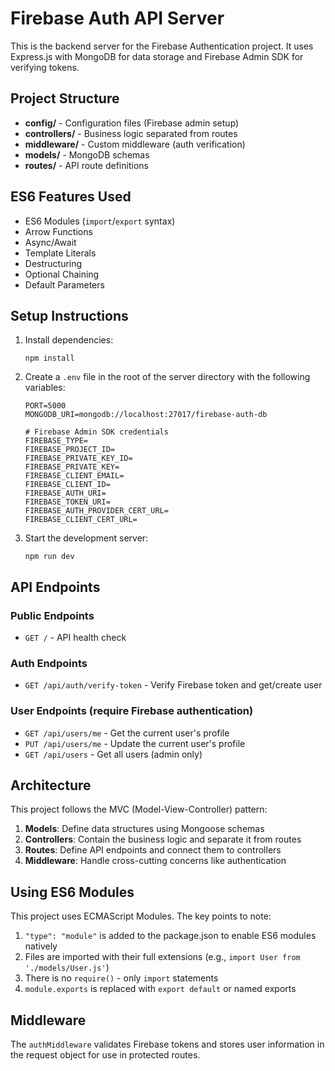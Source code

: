 # Firebase Auth API Server

This is the backend server for the Firebase Authentication project. It uses Express.js with MongoDB for data storage and Firebase Admin SDK for verifying tokens.

## Project Structure

- **config/** - Configuration files (Firebase admin setup)
- **controllers/** - Business logic separated from routes
- **middleware/** - Custom middleware (auth verification)
- **models/** - MongoDB schemas
- **routes/** - API route definitions

## ES6 Features Used

- ES6 Modules (`import`/`export` syntax)
- Arrow Functions
- Async/Await
- Template Literals
- Destructuring
- Optional Chaining
- Default Parameters

## Setup Instructions

1. Install dependencies:
   ```
   npm install
   ```

2. Create a `.env` file in the root of the server directory with the following variables:
   ```
   PORT=5000
   MONGODB_URI=mongodb://localhost:27017/firebase-auth-db
   
   # Firebase Admin SDK credentials
   FIREBASE_TYPE=
   FIREBASE_PROJECT_ID=
   FIREBASE_PRIVATE_KEY_ID=
   FIREBASE_PRIVATE_KEY=
   FIREBASE_CLIENT_EMAIL=
   FIREBASE_CLIENT_ID=
   FIREBASE_AUTH_URI=
   FIREBASE_TOKEN_URI=
   FIREBASE_AUTH_PROVIDER_CERT_URL=
   FIREBASE_CLIENT_CERT_URL=
   ```

3. Start the development server:
   ```
   npm run dev
   ```

## API Endpoints

### Public Endpoints

- `GET /` - API health check

### Auth Endpoints

- `GET /api/auth/verify-token` - Verify Firebase token and get/create user

### User Endpoints (require Firebase authentication)

- `GET /api/users/me` - Get the current user's profile
- `PUT /api/users/me` - Update the current user's profile
- `GET /api/users` - Get all users (admin only)

## Architecture

This project follows the MVC (Model-View-Controller) pattern:

1. **Models**: Define data structures using Mongoose schemas
2. **Controllers**: Contain the business logic and separate it from routes
3. **Routes**: Define API endpoints and connect them to controllers
4. **Middleware**: Handle cross-cutting concerns like authentication

## Using ES6 Modules

This project uses ECMAScript Modules. The key points to note:

1. `"type": "module"` is added to the package.json to enable ES6 modules natively
2. Files are imported with their full extensions (e.g., `import User from './models/User.js'`)
3. There is no `require()` - only `import` statements
4. `module.exports` is replaced with `export default` or named exports

## Middleware

The `authMiddleware` validates Firebase tokens and stores user information in the request object for use in protected routes. 
